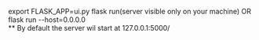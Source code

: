 export FLASK_APP=ui.py
flask run(server visible only on your machine) OR flask run --host=0.0.0.0	
** By default the server wil start at 127.0.0.1:5000/
